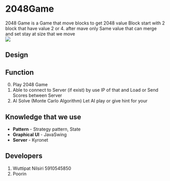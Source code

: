 # 2048Game
2048 Game is a Game that move blocks to get 2048 value Block start with 2 block that have value 2 or 4. after mave only Same value that can
merge and set stay at size that we move
<br><img src="https://i.imgur.com/KKk47tF.png"><br>

## Design 

## Function 
0. Play 2048 Game
1. Able to connect to Server (if exist) by use IP of that and Load or Send Scores between Server
2. AI Solve (Monte Carlo Algorithm) Let AI play or give hint for your

## Knowledge that we use 
* **Pattern** - Strategy pattern, State
* **Graphical UI** - JavaSwing
* **Server** - Kyronet
## Developers 
1. Wuttipat Nilsiri 5910545850
2. Poorin
